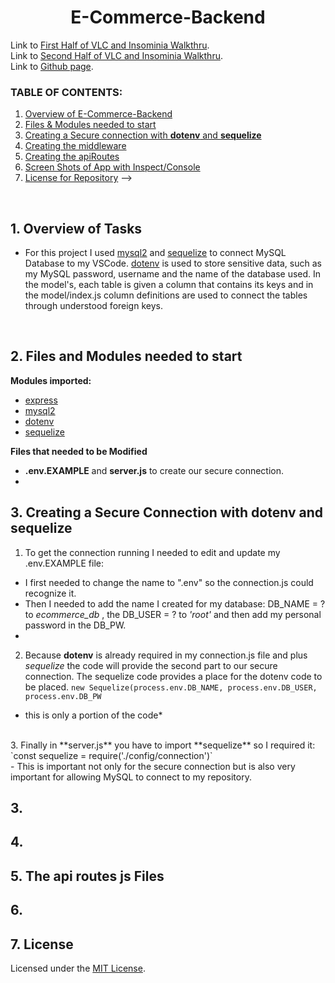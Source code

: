 <h1 align ="center"> E-Commerce-Backend </h1>

Link to [First Half of VLC and Insominia Walkthru](https://youtu.be/jp6N06c48Mg).
<br>
Link to [Second Half of VLC and Insominia Walkthru](https://youtu.be/ElbogKglLSE).
<br>
Link to [Github page](https://github.com/ksfallon/E-Commerce-Backend).
### **TABLE OF CONTENTS:**
1. [Overview of E-Commerce-Backend](#1-overview-of-e-commerce-backend)
2. [Files & Modules needed to start](#2-files-and-modules-needed-to-start)
3. [Creating a Secure connection with **dotenv** and **sequelize**](#3-creating-a-secure-connection-with-dotenv-and-sequelize)
4. [Creating the middleware](#4-the-middlewarejs-file)
5. [Creating the apiRoutes](#5-the-apiroutesjs-file)
6. [Screen Shots of App with Inspect/Console](#6-screen-shots-of-app)
7. [License for Repository](#7-license) -->

<br>

## 1. Overview of Tasks
- For this project I used [mysql2](https://www.npmjs.com/package/mysql2) and [sequelize](https://www.npmjs.com/package/sequelize) to connect MySQL Database to my VSCode. [dotenv](https://www.npmjs.com/package/dotenv) is used to store sensitive data, such as my MySQL password, username and the name of the database used. In the model's, each table is given a column that contains its keys and in the model/index.js column definitions are used to connect the tables through understood foreign keys.
<br>

## 2. Files and Modules needed to start
 **Modules imported:**
 - [express](https://www.npmjs.com/package/express)
 - [mysql2](https://www.npmjs.com/package/mysql2)
 - [dotenv](https://www.npmjs.com/package/dotenv)
 - [sequelize](https://www.npmjs.com/package/sequelize)
 
 **Files that needed to be Modified**
 - **.env.EXAMPLE** and **server.js** to create our secure connection.
 - 

## 3. Creating a Secure Connection with **dotenv** and **sequelize**
1. To get the connection running I needed to edit and update my .env.EXAMPLE file:
 - I first needed to change the name to ".env" so the connection.js could recognize it.
 - Then I needed to add the name I created for my database: DB_NAME = ? to *ecommerce_db* , the DB_USER = ? to *'root'* and then add my personal password in the DB_PW.
 - <br>
2. Because **dotenv** is already required in my connection.js file and plus *sequelize* the code will provide the second part to our secure connection. The sequelize code provides a place for the dotenv code to be placed.
`new Sequelize(process.env.DB_NAME, process.env.DB_USER, process.env.DB_PW`
 - this is only a portion of the code*
<br>
3. Finally in **server.js** you have to import **sequelize** so I required it: 
`const sequelize = require('./config/connection')`
<br>
 - This is important not only for the secure connection but is also very important for allowing MySQL to connect to my repository.


## 3. 

## 4.

## 5. The api routes js Files

## 6. 

## 7. License
Licensed under the [MIT License](https://choosealicense.com/licenses/mit/#).
